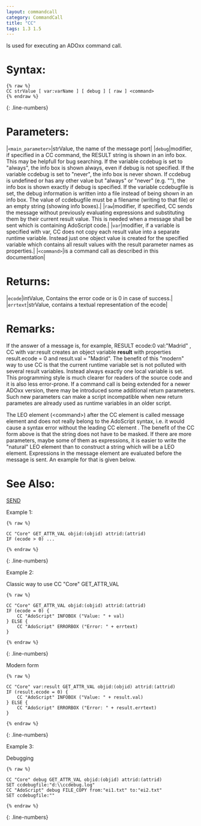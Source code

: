 ```yaml
---
layout: commandcall
category: CommandCall
title: "CC"
tags: 1.3 1.5
---
```


Is used for executing an ADOxx command call.

# Syntax:  

```adoscript
{% raw %}
CC strValue [ var:varName ] [ debug ] [ raw ] <command>
{% endraw %}
```
{: .line-numbers}
# Parameters:  

|`<main_parameter>`|strValue, the name of the message port|
|`debug`|modifier, if specified in a CC command, the RESULT string is shown in an info box. This may be helpfull for bug searching. If the variable ccdebug is set to "always", the info box is shown always, even if debug is not specified. If the variable ccdebug is set to "never", the info box is never shown. If ccdebug is undefined or has any other value but "always" or "never" (e.g. ""), the info box is shown exactly if debug is specified. If the variable ccdebugfile is set, the debug information is written into a file instead of being shown in an info box. The value of ccdebugfile must be a filename (writing to that file) or an empty string (showing info boxes).|
|`raw`|modifier, if specified, CC sends the message without previously evaluating expressions and substituting them by their current result value. This is needed when a message shall be sent which is containing AdoScript code.|
|`var`|modifier, if a variable is specified with var, CC does not copy each result value into a separate runtime variable. Instead just one object value is created for the specified variable which contains all result values with the result parameter names as properties.|
|`<command>`|is a command call as described in this documentation|

# Returns:  

|`ecode`|intValue, Contains the error code or is 0 in case of success.|
|`errtext`|strValue, contains a textual representation of the ecode|

# Remarks:

If the answer of a message is, for example,   RESULT ecode:0 val:"Madrid"   , CC with var:result creates an object variable **result** with properties result.ecode = 0 and result.val = "Madrid". The benefit of this "modern" way to use CC is that the current runtime variable set is not polluted with several result variables. Instead always exactly one local variable is set. This programming style is much clearer for readers of the source code and it is also less error-prone. If a command call is being extended for a newer ADOxx version, there may be introduced some additional return parameters. Such new parameters can make a script incompatible when new return parametes are already used as runtime variables in an older script.

The LEO element (&lt;command&gt;) after the CC element is called message element and does not really belong to the AdoScript syntax, i.e. it would cause a syntax error without the leading CC element . The benefit of the CC form above is that the string does not have to be masked. If there are more parameters, maybe some of them as expressions, it is easier to write the "natural" LEO element than to construct a string which will be a LEO element. Expressions in the message element are evaluated before the message is sent. An example for that is given below.

# See Also:  

[SEND](send.html "SEND")  


Example 1:

```adoscript
{% raw %}

CC "Core" GET_ATTR_VAL objid:(objid) attrid:(attrid)
IF (ecode > 0) ...

{% endraw %}
```
{: .line-numbers}

Example 2:

Classic way to use CC "Core" GET_ATTR_VAL  
```adoscript
{% raw %}

CC "Core" GET_ATTR_VAL objid:(objid) attrid:(attrid)
IF (ecode = 0) {
    CC "AdoScript" INFOBOX ("Value: " + val)
} ELSE {
    CC "AdoScript" ERRORBOX ("Error: " + errtext)
}

{% endraw %}
```
{: .line-numbers}

Modern form  
```adoscript
{% raw %}

CC "Core" var:result GET_ATTR_VAL objid:(objid) attrid:(attrid)
IF (result.ecode = 0) {
    CC "AdoScript" INFOBOX ("Value: " + result.val)
} ELSE {
    CC "AdoScript" ERRORBOX ("Error: " + result.errtext)
}

{% endraw %}
```
{: .line-numbers}

Example 3:

Debugging  
```adoscript
{% raw %}

CC "Core" debug GET_ATTR_VAL objid:(objid) attrid:(attrid)
SET ccdebugfile:"d:\\ccdebug.log"
CC "AdoScript" debug FILE_COPY from:"ei1.txt" to:"ei2.txt"
SET ccdebugfile:""

{% endraw %}
```
{: .line-numbers}

